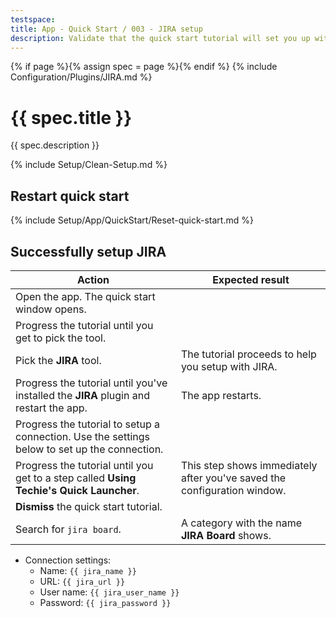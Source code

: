 ```yaml
---
testspace:
title: App - Quick Start / 003 - JIRA setup
description: Validate that the quick start tutorial will set you up with JIRA.
---
```


{% if page %}{% assign spec = page %}{% endif %}
{% include Configuration/Plugins/JIRA.md %}

# {{ spec.title }}

{{ spec.description }}

{% include Setup/Clean-Setup.md %}

## Restart quick start

{% include Setup/App/QuickStart/Reset-quick-start.md %}

## Successfully setup JIRA

| Action                                                                                        | Expected result                                                          |
| --------------------------------------------------------------------------------------------- | ------------------------------------------------------------------------ |
| Open the app. The quick start window opens.                                                   |                                                                          |
| Progress the tutorial until you get to pick the tool.                                         |                                                                          |
| Pick the **JIRA** tool.                                                                       | The tutorial proceeds to help you setup with JIRA.                       |
| Progress the tutorial until you've installed the **JIRA** plugin and restart the app.         | The app restarts.                                                        |
| Progress the tutorial to setup a connection. Use the settings below to set up the connection. |                                                                          |
| Progress the tutorial until you get to a step called **Using Techie's Quick Launcher**.       | This step shows immediately after you've saved the configuration window. |
| **Dismiss** the quick start tutorial.                                                         |                                                                          |
| Search for `jira board`.                                                                      | A category with the name **JIRA Board** shows.                           |

- Connection settings:
  - Name: `{{ jira_name }}`
  - URL: `{{ jira_url }}`
  - User name: `{{ jira_user_name }}`
  - Password: `{{ jira_password }}`

